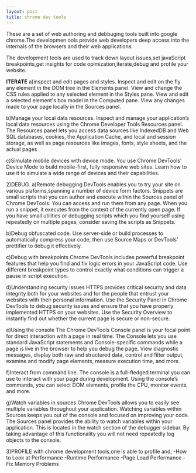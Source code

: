 ```yaml
---
layout: post
title: chrome dev tools
---
```

These are a set of web authoring and debbuging tools built into google chrome.The developmen ools provide web developers deep access into the internals of the browsers and their web applications.

The development tools are used to track down layout issues,set javaScript breakpoints,get insights for code opimization,iterate,debug and profile your website.  

**ITERATE**
 a)inspect and edit pages and styles.
  Inspect and edit on the fly any element in the DOM tree in the Elements panel.
  View and change the CSS rules applied to any selected element in the Styles pane.
  View and edit a selected element's box model in the Computed pane.
  View any changes made to your page locally in the Sources panel.

 b)Manage your local data resources.
  Inspect and manage your application’s local data resources using the Chrome Developer Tools Resources panel.
  The Resources panel lets you access data sources like IndexedDB and Web SQL databases, cookies, the Application Cache, and local and session storage, as well as page resources like images, fonts, style sheets, and the actual pages

 c)Simulate mobile devices with device mode.
  You use Chrome DevTools' Device Mode to build mobile-first, fully responsive web sites. Learn how to use it to simulate a wide range of devices and their capabilities.


2)DEBUG.
 a)Remote debugging
  DevTools enables you to try your site on various plaforms,spanning a number of device form factors. 
  Snippets are small scripts that you can author and execute within the Sources panel of Chrome DevTools. You can access and run them from any page. When you run a snippet, it executes from the context of the currently open page.
  If you have small utilities or debugging scripts which you find yourself using repeatedly on multiple pages, consider saving the scripts as Snippets. 

 b)Debug obfuscated code.
  Use server-side or build processes to automatically compress your code, then use Source Maps or DevTools' prettifier to debug it effectively. 
  
 c)Debug with breakpoints
  Chrome DevTools includes powerful breakpoint features that help you find and fix logic errors in your JavaScript code. Use different breakpoint types to control exactly what conditions can trigger a pause in script execution.

 d)Understanding security issues
  HTTPS provides critical security and data integrity both for your websites and for the people that entrust your websites with their personal information. Use the Security Panel in Chrome DevTools to debug security issues and ensure that you have properly implemented HTTPS on your websites.
  Use the Security Overview to instantly find out whether the current page is secure or non-secure.

 e)Using the console
  The Chrome DevTools Console panel is your focal point for direct interaction with a page in real time.
  The Console lets you use standard JavaScript statements and Console-specific commands while a page is live in the browser to help you debug the page. View diagnostic messages, display both raw and structured data, control and filter output, examine and modify page elements, measure execution time, and more.

 f)Interact from command line.
  The console is a full-fledged terminal you can use to interact with your page during development.
  Using the console’s commands, you can select DOM elements, profile the CPU, monitor events, and more.

 g)Watch variables in sources
  Chrome DevTools allows you to easily see multiple variables throughout your application. Watching variables within Sources keeps you out of the console and focused on improving your code.
  The Sources panel provides the ability to watch variables within your application. This is located in the watch section of the debugger sidebar. By taking advantage of this functionality you will not need repeatedly log objects to the console.

3)PROFILE
 with chrome development tools,one is able to profile and;
  -How to Look at Performance
  -Runtime Performance
  -Page Load Performance
  -Fix Memory Problems

 

